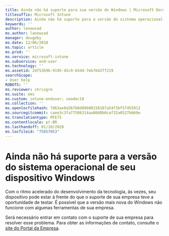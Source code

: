 ```yaml
---
title: Ainda não há suporte para sua versão do Windows | Microsoft Docs
titlesuffix: Microsoft Intune
description: Ainda não há suporte para a versão do sistema operacional de seu dispositivo Windows.
keywords: ''
author: lenewsad
ms.author: lanewsad
manager: dougeby
ms.date: 12/06/2018
ms.topic: article
ms.prod: ''
ms.service: microsoft-intune
ms.subservice: end-user
ms.technology: ''
ms.assetid: 2df53b9b-9195-45c9-b5dd-7eb7642ff219
searchScope:
- User help
ROBOTS: ''
ms.reviewer: chrisgre
ms.suite: ems
ms.custom: intune-enduser; seodec18
ms.collection: ''
ms.openlocfilehash: 7d63ae8a567b0d89600158187a54f3bf57455912
ms.sourcegitcommit: caee3c3fa77586314aa8040b0caf32a0527b669e
ms.translationtype: MTE75
ms.contentlocale: pt-BR
ms.lasthandoff: 01/10/2020
ms.locfileid: "75857053"
---
```

# <a name="your-windows-devices-operating-system-version-isnt-yet-supported"></a>Ainda não há suporte para a versão do sistema operacional de seu dispositivo Windows

Com o ritmo acelerado do desenvolvimento da tecnologia, às vezes, seu dispositivo pode estar à frente do que o suporte de sua empresa teve a oportunidade de testar. É possível que a versão mais nova do Windows não funcione com algumas ferramentas de sua empresa. 

Será necessário entrar em contato com o suporte de sua empresa para resolver esse problema. Para obter as informações de contato, consulte o [site do Portal da Empresa](https://go.microsoft.com/fwlink/?linkid=2010980).
